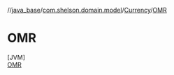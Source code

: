 //[java_base](../../../../index.md)/[com.shelson.domain.model](../../index.md)/[Currency](../index.md)/[OMR](index.md)

# OMR

[JVM]\
[OMR](index.md)
